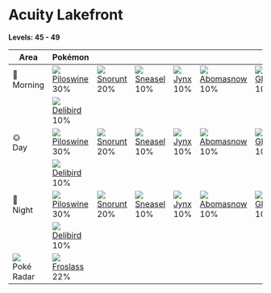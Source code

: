 # Acuity Lakefront

**Levels: 45 - 49**

Area                           | Pokémon                          | &nbsp;                         | &nbsp;                         | &nbsp;                      | &nbsp;                           | &nbsp;
---                            | ---                              | ---                            | ---                            | ---                         | ---                              | ---
🌅<br>Morning                  | ![][221]<br> [Piloswine]<br> 30% | ![][361]<br> [Snorunt]<br> 20% | ![][215]<br> [Sneasel]<br> 10% | ![][124]<br> [Jynx]<br> 10% | ![][460]<br> [Abomasnow]<br> 10% | ![][362]<br> [Glalie]<br> 10%
&nbsp;                         | ![][225]<br>  [Delibird]<br> 10%
🌞<br>Day                      | ![][221]<br> [Piloswine]<br> 30% | ![][361]<br> [Snorunt]<br> 20% | ![][215]<br> [Sneasel]<br> 10% | ![][124]<br> [Jynx]<br> 10% | ![][460]<br> [Abomasnow]<br> 10% | ![][362]<br> [Glalie]<br> 10%
&nbsp;                         | ![][225]<br>  [Delibird]<br> 10%
🌙<br>Night                    | ![][221]<br> [Piloswine]<br> 30% | ![][361]<br> [Snorunt]<br> 20% | ![][215]<br> [Sneasel]<br> 10% | ![][124]<br> [Jynx]<br> 10% | ![][460]<br> [Abomasnow]<br> 10% | ![][362]<br> [Glalie]<br> 10%
&nbsp;                         | ![][225]<br>  [Delibird]<br> 10%
![][poke-radar]<br> Poké Radar | ![][478]<br>  [Froslass]<br> 22%

[Jynx]: /pokemon_changes/124/
[Sneasel]: /pokemon_changes/215/
[Piloswine]: /pokemon_changes/221/
[Delibird]: /pokemon_changes/225/
[Snorunt]: /pokemon_changes/361/
[Glalie]: /pokemon_changes/362/
[Abomasnow]: /pokemon_changes/460/
[Froslass]: /pokemon_changes/478/
[poke-radar]: /img/items/poke-radar.png
[124]: /img/pokemon/124.png
[215]: /img/pokemon/215.png
[221]: /img/pokemon/221.png
[225]: /img/pokemon/225.png
[361]: /img/pokemon/361.png
[362]: /img/pokemon/362.png
[460]: /img/pokemon/460.png
[478]: /img/pokemon/478.png
